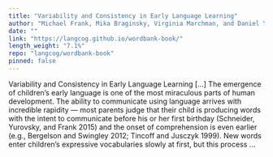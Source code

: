 ```yaml
---
title: "Variability and Consistency in Early Language Learning"
author: "Michael Frank, Mika Braginsky, Virginia Marchman, and Daniel Yurovsky"
date: ""
link: "https://langcog.github.io/wordbank-book/"
length_weight: "7.1%"
repo: "langcog/wordbank-book"
pinned: false
---
```


Variability and Consistency in Early Language Learning [...] The emergence of children’s early language is one of the most miraculous parts of human development. The ability to communicate using language arrives with incredible rapidity — most parents judge that their child is producing words with the intent to communicate before his or her first birthday (Schneider, Yurovsky, and Frank 2015) and the onset of comprehension is even earlier (e.g., Bergelson and Swingley 2012; Tincoff and Jusczyk 1999). New words enter children’s expressive vocabularies slowly at first, but this process ...

